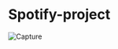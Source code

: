 # Spotify-project
![Capture](https://github.com/vijaykrishnachilukuri/Spotify-project/assets/113658868/7eec3e09-edfd-468c-b53f-84b29fde5e8a)
